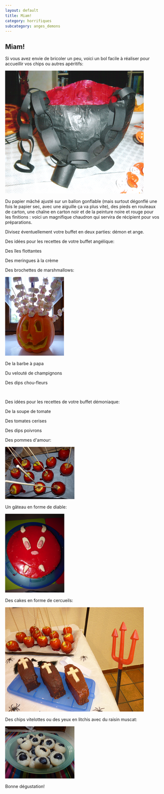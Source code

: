 ```yaml
---
layout: default
title: Miam!
category: horrifiques
subcategory: anges_demons
---
```


## Miam!

Si vous avez envie de bricoler un peu, voici un bol facile à réaliser pour accueillir vos chips ou autres apéritifs:

![chaudron](/assets/images/pages/chaudron.png)

Du papier mâché ajusté sur un ballon gonflable (mais surtout dégonflé une fois le papier sec, avec une aiguille ça va plus vite), des pieds en rouleaux de carton, une chaîne en carton noir et de la peinture noire et rouge pour les finitions : voici un magnifique chaudron qui servira de récipient pour vos préparations.

Divisez éventuellement votre buffet en deux parties: démon et ange.

Des idées pour les recettes de votre buffet angélique:

Des îles flottantes

Des meringues à la crème

Des brochettes de marshmallows:

![citrouille](/assets/images/pages/citrouille2.png)

De la barbe à papa

Du velouté de champignons

Des dips chou-fleurs

<br />

Des idées pour les recettes de votre buffet démoniaque:

De la soupe de tomate

Des tomates cerises

Des dips poivrons

Des pommes d'amour:

![pommes](/assets/images/pages/pommesamour.png)

Un gâteau en forme de diable:

![diable](/assets/images/pages/tetediable.png)

Des cakes en forme de cercueils:

![cercueils](/assets/images/pages/cercueils2.png)

Des chips vitelottes ou des yeux en litchis avec du raisin muscat:

![salade](/assets/images/pages/saladeyeux.png)

Bonne dégustation!
